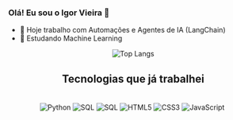 <div align=>
  <h3>Olá! Eu sou o Igor Vieira 👋</h3>
</div>

- 🔭 Hoje trabalho com Automações e Agentes de IA (LangChain)
- 🌱 Estudando Machine Learning

<div align="center">

   ![Top Langs](https://github-readme-stats.vercel.app/api/top-langs/?username=Igor1v&layout=compact&theme=dracula)
   
</div>
<div align="center">
   <h2>Tecnologias que já trabalhei</h2> 

<div align="center" style="display: inline_block"><br/>
    <img align="center" alt="Python" src="https://img.shields.io/badge/Python-3776AB?style=for-the-badge&logo=python&logoColor=white" />
   <img align="center" alt="SQL" src="https://img.shields.io/badge/MySQL-00000F?style=for-the-badge&logo=mysql&logoColor=white" />
  <img align="center" alt="SQL" src="https://img.shields.io/badge/SQLserver-00000F?style=for-the-badge&logo=mysql&logoColor=white" />
   <img align="center" alt="HTML5" src="https://img.shields.io/badge/HTML5-E34F26?style=for-the-badge&logo=html5&logoColor=white" />
   <img align="center" alt="CSS3" src="https://img.shields.io/badge/CSS3-1572B6?style=for-the-badge&logo=css3&logoColor=white" />
   <img align="center" alt="JavaScript" src="https://img.shields.io/badge/JavaScript-F7DF1E?style=for-the-badge&logo=javascript&logoColor=black" />
  <img align="center" alt="" src="" />
</div><br/>

